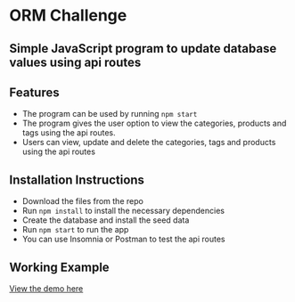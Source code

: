 # ORM Challenge

## Simple JavaScript program to update database values using api routes

## Features

- The program can be used by running `npm start`
- The program gives the user option to view the categories, products and tags using the api routes. 
- Users can view, update and delete the categories, tags and products using the api routes


## Installation Instructions

- Download the files from the repo
- Run `npm install` to install the necessary dependencies
- Create the database and install the seed data
- Run `npm start` to run the app
- You can use Insomnia or Postman to test the api routes


## Working Example
[View the demo here](https://share.cleanshot.com/WSv11g5T)

